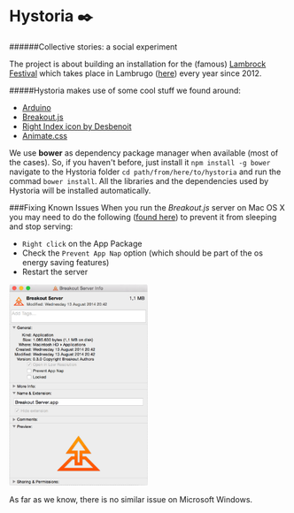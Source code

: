 # Hystoria :black_nib:
######Collective stories: a social experiment

The project is about building an installation for the (famous) [Lambrock Festival](http://www.lambrockfestival.com) which takes place in Lambrugo ([here](https://www.google.it/maps/place/Via+Bovia,+5,+22045+Lambrugo+CO/data=!4m2!3m1!1s0x4786a179564d7947:0xc793d363cb460870?sa=X&ei=y6psVcufOsbgywOvh4PoAw&ved=0CCAQ8gEwAA)) every year since 2012.

#####Hystoria makes use of some cool stuff we found around:
- [Arduino](http://www.arduino.cc/)
- [Breakout.js](http://breakoutjs.com/)
- [Right Index icon by Desbenoit](https://thenounproject.com/search/?q=finger&i=5380)
- <a href="https://daneden.github.io/animate.css/" target="_blank">Animate.css</a>

We use **bower** as dependency package manager when available (most of the cases).
So, if you haven't before, just install it
`npm install -g bower`
navigate to the Hystoria folder
`cd path/from/here/to/hystoria`
and run the commad `bower install`.
All the libraries and the dependencies used by Hystoria will be installed automatically.

###Fixing Known Issues
When you run the *Breakout.js* server on Mac OS X you may need to do the following ([found here](http://breakoutjs.com/2014/03/breakout-v0-3-1-available/)) to prevent it from sleeping and stop serving:
- `Right click` on the App Package
- Check the `Prevent App Nap` option (which should be part of the os energy saving features)
- Restart the server

<img src="nap.gif" width="250">

As far as we know, there is no similar issue on Microsoft Windows.